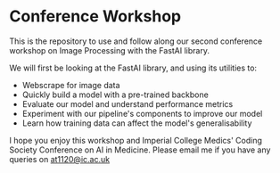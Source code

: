 # Conference Workshop
This is the repository to use and follow along our second conference workshop on Image Processing with the FastAI library.

We will first be looking at the FastAI library, and using its utilities to:
  - Webscrape for image data
  - Quickly build a model with a pre-trained backbone
  - Evaluate our model and understand performance metrics
  - Experiment with our pipeline's components to improve our model
  - Learn how training data can affect the model's generalisability

I hope you enjoy this workshop and Imperial College Medics' Coding Society Conference on AI in Medicine.
Please email me if you have any queries on at1120@ic.ac.uk

